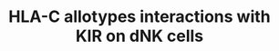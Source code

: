 ---
annotations:
- id: PW:0000003
  parent: signaling pathway
  type: Pathway Ontology
  value: signaling pathway
- id: CL:4052028
  type: Cell Type Ontology
- id: DOID:229
  type: Disease Ontology
  value: female reproductive system disease
- id: PW:0000236
  parent: signaling pathway
  type: Pathway Ontology
  value: tumor necrosis factor superfamily mediated signaling pathway
- id: PW:0000618
  parent: regulatory pathway
  type: Pathway Ontology
  value: altered tumor necrosis factor mediated signaling pathway
authors:
- Johidi2
- DeSl
- Egonw
citedin: ''
communities: []
description: In decidual NK (dNK) cells, killer-cell immunoglobulin-like receptors
  (KIRs) interact with HLA-C allotypes on extravillous trophoblast (EVT) cells to
  modulate immune responses at the maternal–fetal interface. Inhibitory KIRs transmit
  signals through immunoreceptor tyrosine-based inhibitory motifs (ITIMs), which recruit
  SHP-1 and SHP-2 phosphatases to suppress activation pathways. Conversely, activating
  KIRs signal via the adaptor protein DAP12, whose ITAM motifs recruit SYK kinase,
  leading to downstream activation of LAT, SLP-76, VAV1, PLC-γ1, and NF-κB. This cascade
  promotes cytokine production and functional activation of dNK cells. Additionally,
  KIR signaling has been linked to repeated pregnancy loss (RPL), suggesting coordination
  between immune signaling and placental development mediated by dNK cells. The exact
  origin of dNK cells (phenotype CD56⁺⁺ (bright) CD16⁻) is still uncertain. Some studies
  suggest they may arise from CD34⁺ progenitor cells, while others propose that peripheral
  blood NK (pbNK) cells or local NK precursors give rise to uterine NK (uNK) cells.
  These uNK cells may then differentiate into either endometrial NK (eNK) cells, which
  are present before pregnancy, or decidual NK (dNK) cells, which appear during early
  pregnancy.
last-edited: 2025-07-12
ndex: null
organisms:
- Homo sapiens
redirect_from:
- /index.php/Pathway:WP5580
- /instance/WP5580
- /instance/WP5580_r139925
revision: r139925
schema-jsonld:
- '@context': https://schema.org/
  '@id': https://wikipathways.github.io/pathways/WP5580.html
  '@type': Dataset
  creator:
    '@type': Organization
    name: WikiPathways
  description: In decidual NK (dNK) cells, killer-cell immunoglobulin-like receptors
    (KIRs) interact with HLA-C allotypes on extravillous trophoblast (EVT) cells to
    modulate immune responses at the maternal–fetal interface. Inhibitory KIRs transmit
    signals through immunoreceptor tyrosine-based inhibitory motifs (ITIMs), which
    recruit SHP-1 and SHP-2 phosphatases to suppress activation pathways. Conversely,
    activating KIRs signal via the adaptor protein DAP12, whose ITAM motifs recruit
    SYK kinase, leading to downstream activation of LAT, SLP-76, VAV1, PLC-γ1, and
    NF-κB. This cascade promotes cytokine production and functional activation of
    dNK cells. Additionally, KIR signaling has been linked to repeated pregnancy loss
    (RPL), suggesting coordination between immune signaling and placental development
    mediated by dNK cells. The exact origin of dNK cells (phenotype CD56⁺⁺ (bright)
    CD16⁻) is still uncertain. Some studies suggest they may arise from CD34⁺ progenitor
    cells, while others propose that peripheral blood NK (pbNK) cells or local NK
    precursors give rise to uterine NK (uNK) cells. These uNK cells may then differentiate
    into either endometrial NK (eNK) cells, which are present before pregnancy, or
    decidual NK (dNK) cells, which appear during early pregnancy.
  keywords:
  - DAG
  - DAP12
  - FYN
  - GM-CSF
  - HLA-C
  - IFN-γ
  - IP3
  - KIR2DL1
  - 'KIR2DL2 '
  - KIR2DL3
  - KIR2DS1
  - LAT
  - PKC
  - PLC-γ1
  - RAC1
  - SHP-1
  - SHP-2
  - SLP-76
  - Syk
  - TNF-α
  - VAV1
  license: CC0
  name: HLA-C allotypes interactions with KIR on dNK cells
seo: CreativeWork
title: HLA-C allotypes interactions with KIR on dNK cells
wpid: WP5580
---